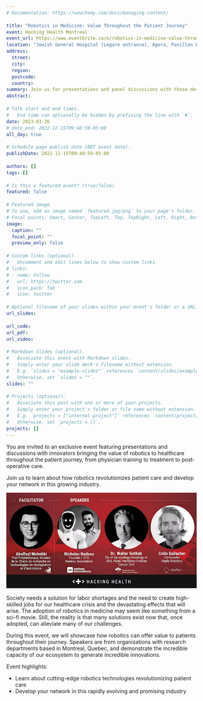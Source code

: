 ```yaml
---
# Documentation: https://wowchemy.com/docs/managing-content/

title: "Robotics in Medicine: Value Throughout the Patient Journey"
event: Hacking Health Montreal
event_url: https://www.eventbrite.ca/e/robotics-in-medicine-value-throughout-the-patient-journey-tickets-488115896787
location: "Jewish General Hospital (Legare entrance), Agora, Pavillon K"
address:
  street:
  city:
  region:
  postcode:
  country:
summary: Join us for presentations and panel discussions with those developing and using robotics to revolutionize the care of medical patients.
abstract:

# Talk start and end times.
#   End time can optionally be hidden by prefixing the line with `#`.
date: 2023-01-26
# date_end: 2022-12-15T09:48:59-05:00
all_day: true

# Schedule page publish date (NOT event date).
publishDate: 2022-12-15T09:48:59-05:00

authors: []
tags: []

# Is this a featured event? (true/false)
featured: false

# Featured image
# To use, add an image named `featured.jpg/png` to your page's folder.
# Focal points: Smart, Center, TopLeft, Top, TopRight, Left, Right, BottomLeft, Bottom, BottomRight.
image:
  caption: ""
  focal_point: ""
  preview_only: false

# Custom links (optional).
#   Uncomment and edit lines below to show custom links.
# links:
# - name: Follow
#   url: https://twitter.com
#   icon_pack: fab
#   icon: twitter

# Optional filename of your slides within your event's folder or a URL.
url_slides:

url_code:
url_pdf:
url_video:

# Markdown Slides (optional).
#   Associate this event with Markdown slides.
#   Simply enter your slide deck's filename without extension.
#   E.g. `slides = "example-slides"` references `content/slides/example-slides.md`.
#   Otherwise, set `slides = ""`.
slides: ""

# Projects (optional).
#   Associate this post with one or more of your projects.
#   Simply enter your project's folder or file name without extension.
#   E.g. `projects = ["internal-project"]` references `content/project/deep-learning/index.md`.
#   Otherwise, set `projects = []`.
projects: []
---
```


You are invited to an exclusive event featuring presentations and discussions with innovators bringing the value of robotics to healthcare throughout the patient journey, from physician training to treatment to post-operative care.

Join us to learn about how robotics revolutionizes patient care and develop your network in this growing industry.

![Speakers](speakers.jpg)

Society needs a solution for labor shortages and the need to create high-skilled jobs for our healthcare crisis and the devastating effects that will arise. The adoption of robotics in medicine may seem like something from a sci-fi movie. Still, the reality is that many solutions exist now that, once adopted, can alleviate many of our challenges.

During this event, we will showcase how robotics can offer value to patients throughout their journey. Speakers are from organizations with research departments based in Montreal, Quebec, and demonstrate the incredible capacity of our ecosystem to generate incredible innovations.

Event highlights:

- Learn about cutting-edge robotics technologies revolutionizing patient care
- Develop your network in this rapidly evolving and promising industry
